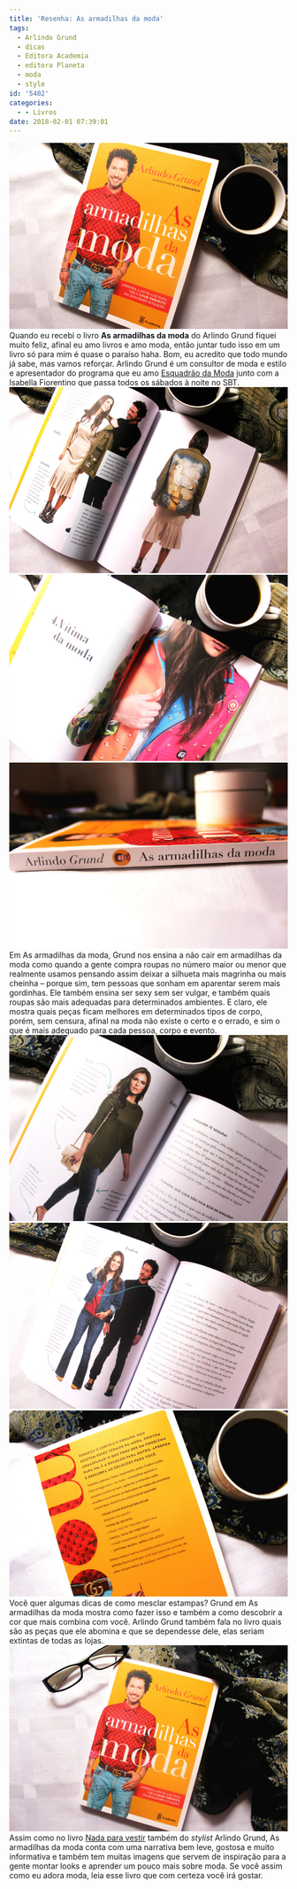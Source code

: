 ```yaml
---
title: 'Resenha: As armadilhas da moda'
tags:
  - Arlindo Grund
  - dicas
  - Editora Academia
  - editora Planeta
  - moda
  - style
id: '5402'
categories:
  - - Livros
date: 2018-02-01 07:39:01
---
```


![As armadilhas da moda ](/wp-content/uploads/2018/01/capa-livro-as-armadilhas-da-moda-de-arlindo-grund.jpg) Quando eu recebi o livro **As armadilhas da moda** do Arlindo Grund fiquei muito feliz, afinal eu amo livros e amo moda, então juntar tudo isso em um livro só para mim é quase o paraíso haha. Bom, eu acredito que todo mundo já sabe, mas vamos reforçar. Arlindo Grund é um consultor de moda e estilo e apresentador do programa que eu amo [Esquadrão da Moda](http://www.sbt.com.br/esquadraodamoda/) junto com a Isabella Fiorentino que passa todos os sábados à noite no SBT. ![Páginas do livro - As armadilhas da moda](/wp-content/uploads/2018/01/livro-as-armadilhas-da-moda-de-arlindo-grund.jpg) ![Dicas do livro - As armadilhas da moda](/wp-content/uploads/2018/01/resumo-livro-as-armadilhas-da-moda.jpg) ![Resenha do livro - As armadilhas da moda](/wp-content/uploads/2018/01/lombada-do-livro-as-armadilhas-da-moda.jpg) Em As armadilhas da moda, Grund nos ensina a não cair em armadilhas da moda como quando a gente compra roupas no número maior ou menor que realmente usamos pensando assim deixar a silhueta mais magrinha ou mais cheinha – porque sim, tem pessoas que sonham em aparentar serem mais gordinhas.  Ele também ensina ser sexy sem ser vulgar, e também quais roupas são mais adequadas para determinados ambientes. E claro, ele mostra quais peças ficam melhores em determinados tipos de corpo, porém, sem censura, afinal na moda não existe o certo e o errado, e sim o que é mais adequado para cada pessoa, corpo e evento. ![Modelo do livro - As armadilhas da moda](/wp-content/uploads/2018/01/ilustração-livro-as-armadilhas-da-moda.jpg) ![Páginas do livro - As armadilhas da moda](/wp-content/uploads/2018/01/imagens-livro-as-armadilhas-da-moda-de-arlindo-grund.jpg) ![Livro - As armadilhas da moda](/wp-content/uploads/2018/01/contra-capa-as-armadilhas-da-moda.jpg) Você quer algumas dicas de como mesclar estampas? Grund em As armadilhas da moda mostra como fazer isso e também a como descobrir a cor que mais combina com você. Arlindo Grund também fala no livro quais são as peças que ele abomina e que se dependesse dele, elas seriam extintas de todas as lojas. ![Resenha - As armadilhas da moda](/wp-content/uploads/2018/01/resenha-livro-as-armadilhas-da-moda.jpg) Assim como no livro [Nada para vestir](http://natalia.blog.br/resenha-nada-para-vestir/) também do _stylist_ Arlindo Grund, As armadilhas da moda conta com uma narrativa bem leve, gostosa e muito informativa e também tem muitas imagens que servem de inspiração para a gente montar looks e aprender um pouco mais sobre moda. Se você assim como eu adora moda, leia esse livro que com certeza você irá gostar.
